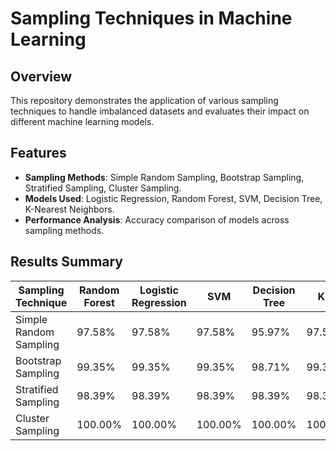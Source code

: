 # Sampling Techniques in Machine Learning

## Overview
This repository demonstrates the application of various sampling techniques to handle imbalanced datasets and evaluates their impact on different machine learning models.

## Features
- **Sampling Methods**: Simple Random Sampling, Bootstrap Sampling, Stratified Sampling, Cluster Sampling.
- **Models Used**: Logistic Regression, Random Forest, SVM, Decision Tree, K-Nearest Neighbors.
- **Performance Analysis**: Accuracy comparison of models across sampling methods.

## Results Summary
| Sampling Technique       | Random Forest | Logistic Regression | SVM      | Decision Tree | KNN      |
|---------------------------|---------------|----------------------|----------|---------------|----------|
| Simple Random Sampling    | 97.58%        | 97.58%              | 97.58%   | 95.97%        | 97.58%   |
| Bootstrap Sampling        | 99.35%        | 99.35%              | 99.35%   | 98.71%        | 99.35%   |
| Stratified Sampling       | 98.39%        | 98.39%              | 98.39%   | 98.39%        | 98.39%   |
| Cluster Sampling          | 100.00%       | 100.00%             | 100.00%  | 100.00%       | 100.00%  |

